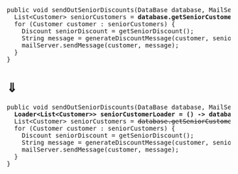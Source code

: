 <pre>
public void sendOutSeniorDiscounts(DataBase database, MailServer mailServer) {
  List&lt;Customer> seniorCustomers = <b>database.getSeniorCustomers()</b>;
  for (Customer customer : seniorCustomers) {
    Discount seniorDiscount = getSeniorDiscount();
    String message = generateDiscountMessage(customer, seniorDiscount);
    mailServer.sendMessage(customer, message);
  }
}
</pre>
# ⇓
<pre>
public void sendOutSeniorDiscounts(DataBase database, MailServer mailServer) {
<b>  Loader&lt;List&lt;Customer>> seniorCustomerLoader = () -> database.getSeniorCustomers();</b>
  List&lt;Customer> seniorCustomers = <s>database.getSeniorCustomers()</s> <b>seniorCustomerLoader.load()</b>;
  for (Customer customer : seniorCustomers) {
    Discount seniorDiscount = getSeniorDiscount();
    String message = generateDiscountMessage(customer, seniorDiscount);
    mailServer.sendMessage(customer, message);
  }
}
</pre>
